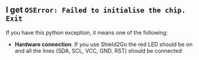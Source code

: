 ## I get `OSError: Failed to initialise the chip. Exit`

If you have this python exception, it means one of the following:
* **Hardware connection**. If you use Shield2Go the red LED should be on and all the lines (SDA, SCL, VCC, GND, RST) should be connected
